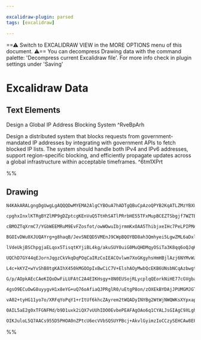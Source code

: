 ```yaml
---

excalidraw-plugin: parsed
tags: [excalidraw]

---
```

==⚠  Switch to EXCALIDRAW VIEW in the MORE OPTIONS menu of this document. ⚠== You can decompress Drawing data with the command palette: 'Decompress current Excalidraw file'. For more info check in plugin settings under 'Saving'


# Excalidraw Data

## Text Elements
Design a Global IP Address Blocking System ^RveBpArh

Design a distributed system that blocks requests from government-mandated IP addresses by integrating with government APIs to fetch blocked IP lists. The system should handle both IPv4 and IPv6 addresses, support region-specific blocking, and efficiently propagate updates across a global infrastructure within acceptable timeframes. ^6tm1XPrt

%%
## Drawing
```compressed-json
N4KAkARALgngDgUwgLgAQQQDwMYEMA2AlgCYBOuA7hADTgQBuCpAzoQPYB2KqATLZMzYBXUtiRoIACyhQ4zZAHoFAc0JRJQgEYA6bGwC2CgF7N6hbEcK4OCtptbErHALRY8RMpWdx8Q1TdIEfARcZgRmBShcZQUebQBGAFZtAGYaOiCEfQQOKGZuAG1wMFAwMogSbggAJUYAITgAQVJJdLLIWEQqqCwoNvLMbmceRIAObQAGeJSJnhGUkYB2HlH+

cpghxInxlKTRgBYZlMP9gDZptcgKEnVuQ5TtHhSATlPRrbHE55TFxMupBCEZTSbgjf7WZTBbgTf7MKCkNgAawQAGE2Pg2KQqgBieIIPF4/qQTS4bCI5QIoQcYhojFYiTw6zMOC4QK5IkQABmhHw+AAyrAoRJBB4OXCEciAOo3VpoPjFATwpEIAUwIXoEWVf6U4EccL5NDxf5sFnYNQbQ0TGEKiAU4RwACSxANqAKAF1/pzyNkndwOEJef9CNSsFV

cBMOZTqXrmC7/YGbWEEMRuM9EvFZosfot/owWOwuIbjrmmKxOAA5ThibjxeIHc7PeLPIPMAAimR6KbQnIIYX+mmE1IAosFsrk4wH8P8hHBiLhOzXfs99qMkvF9hM0/8iBxEX7J9u2GTk9we/g+zaepg+hJ26xlBxULhUABxDEk/CoB0ABVQjWIZD6qgdQYmSwbKKgfIwHCWSRpQAAqvRVHeQKPs+b52AQX6/v+gGxsBoGIuBkHQT0+gcpynBQHyh

BGOIvDWu0XJUQAYrg+g8haqB/JevSNEQD5VMEnJ9CWpBQOYBD8ah3Qmhyei5LgwZML6aDxlONqYkCwYEIh17IeEqFPq+75YT+f4AYE+EgUeREcBBUEweR4JCFAbDVIZdHcPCQgINuykABKAsCN6oPEjyJMUAC+aylOUlQSKcUD6PEAAa37iRynT0dASH/IMaDDGMCSbqccxnKMWanDmNpcc4LzJGMByjK8izTG8Ew8Ux1zELcaCLC1kxNhujaLK8

lVdeUkjBSChpgjaELqox5TisqtKYjiBL4kg/akuSUY0uiG0MuQHDMqyOSiTa3K8qq6oQJqKawkqUoyqCz0Siqgo5Y9kbCLq+o1saprmjWVr/HaM5Oi67qet6CCqag6lBiGBXoLg8R/VSxAxhOCZMUmXbcdso08Kck2QHmZaFmFA1idTlYcNWaDPOVPCHEaNqEG2HYnt2vZ+TaA7YyOWSXXjGlMTOc4LoaS4rmuI0UxAO57mpB42oRfOoGeF5MVeo

UQChD7GY44qEJornJqgzCkVkqDqPOqCaIRzCoIEACOvlwm7XoGKgyhsHmHBjlAzj6NYMvWz+AA6HC4JZ+rhM7MCoMGPQUvOxHXOoAdB0wIeXX+34Om7bk6wgUDYJIzta8Q2GoEQPvaKg8HTXHttOTbkjCPg9eSJHwTO2wuc/vQ+xPtS2H0KcT6J7G4TUDbM5wJiUDuwgqicM4zIIGa3LYHHLu2eBS+R6gCCcgfhCXfgqdwAiLLKPOCCoNLL9u6SC

L4c+kKYZ+wYvShB8tgKAIhX450kMGOOpIxBwCiC7V+ElshAOyMwbQcEKB6UNsbNCqAzbwgtlbeuncyIOwHuvY+ZI3ae29nkHWCJ9B52DqHcOkcX713MgnPCYQ3aaFTunTe5AJL2VQJA5hBdQ7F1Lg7NgFcq41yociThv4m55Bbm3V+pD7bMB7gGfug9X4DlHt+cek8VEzznjwxey84Cr3EhvLeLhd773MLXE+9kz5T0vtfW+99H7RBfm/WcH8nzY

G/p/AOpkAEcCAeKIQoDwFiLUFAtC2A4EIKHsgy+8N0EUSojRLycplqQEorkNiHE77cGVgbaSgkJDCSukxPMEl3B1JptAOS/wFJRGUqQRGyNNKkG0vHfA2CDL3jwQQ4ZltOw2ztkwx2lDXYby9uEehfsmGBxYZdNh1IOEN24VZXhKc065CEVnUR4jtmSKLo0EuZc5GckrtXdxx4VGN25uo1u015ld10b3Ax1Ih7GJrmPCe58x6zyOUnZgS9mArzXo

4gsO9ECuOwG8uyygvH1x8eYG+uQ76oAfiaQJPRglR0/uEtgP8on/zOXEkBYDAjJPUMGMJGTcCIIdoQFBuSMEuTch5VgRSdYC38nqIKQJZphQitFcAHo6C4DsQKF+3A4rQGmtkIS0qmmUxvhQOoe1IbUnWvSdA2Ir5Ws5P0CA2ARBsigA6MiApPpms2ttQkaw7UOsus6rIRqyQmsOnSbop1zqOttfa0gjr/X6BYjyfk30qi/W9dG2NLqXoIGlL1WU

vA02+tyHG11yo7o/XRFqYoPqY1+rItUf6khcZAyrem2tWQADyINYBg2WtWjNWQWKsXYpxapBaa1FrIoO3IhT6I8F7a2idWRsHtKEpfPVfa236FVeJZoCIKDTQTvufGkAF1OrIkOaku62D7pCETCArI91RsLWerIV6sHwBygdJ946X3xvhvW9UgyVrUt5KlbgiwNzaFGDwVmY19iJH2GmeD3rmAgfwAATW4GVOIdZoOjBSKMU48GiPeqMGwAw6qbT

0AIL5aE2g0xTFGNFMd/b9D1uxk2iQX7vUUhIDO0EvbePEAFAgOAo6q1CYALJsGIAgC9XLghE11oLcoQn3VoDipAOo6I72kGUCSAAFDweIOZeAmaXsZ0zExtCJAAJQcg8soAMrIqh6cM08GEvAZgWe86gazdmIDMZbc+ktyJO0SU4BLb1qCEAeRDMM+ylGmI5AU9rHyKnyjYCIGJtA6X/jx21bl0gvljSuR3PRPLNoI6kGRKQcs7EKvFYy5AartX5

OIKJuloL5Q7AACs955D5PHOA0nZPtcU6ecVVbSQSUYPBcj+AkvlGyimzIoCCzySEHCAw8EP1HsluUOuk3zzNa5Iwvka2Is02U9uYBjR1tzYW/t+VYAYp0BuuEdVUUQBRSAA=
```
%%
